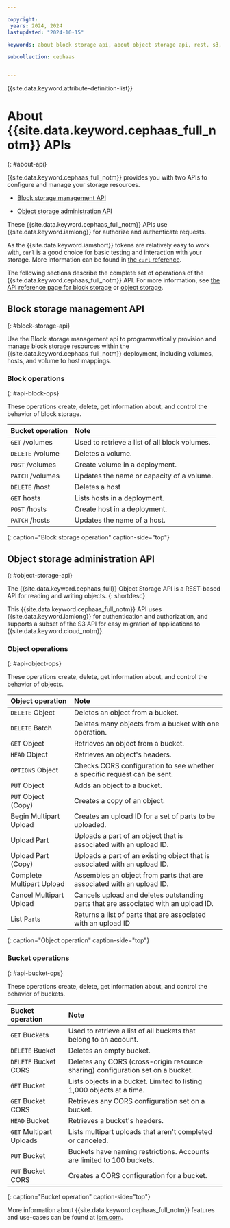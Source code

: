 ```yaml
---

copyright:
 years: 2024, 2024
lastupdated: "2024-10-15"

keywords: about block storage api, about object storage api, rest, s3, compatibility, api, error

subcollection: cephaas


---
```


{{site.data.keyword.attribute-definition-list}}


# About {{site.data.keyword.cephaas_full_notm}} APIs
{: #about-api}


{{site.data.keyword.cephaas_full_notm}} provides you with two APIs to configure and manage your storage resources.

* [Block storage management API](/docs/cephaas?topic=cephaas-about-api#block-storage-api)

* [Object storage administration API](/docs/cephaas?topic=cephaas-about-api#object-storage-api)


These {{site.data.keyword.cephaas_full_notm}} APIs use {{site.data.keyword.iamlong}} for authorize and authenticate requests.

As the {{site.data.keyword.iamshort}} tokens are relatively easy to work with, `curl` is a good choice for basic testing and interaction with your storage. More information can be found in [the `curl` reference](/docs/cephaas?topic=cephaas-curl).

The following sections describe the complete set of operations of the {{site.data.keyword.cephaas_full_notm}} API. For more information, see [the API reference page for block storage](/docs/cephaas?topic=cephaas-about-api#block-storage-api) or [object storage](/docs/cephaas?topic=cephaas-about-api#object-storage-api).


## Block storage management API
{: #block-storage-api}

Use the Block storage management api to programmatically provision and manage block storage resources within the {{site.data.keyword.cephaas_full_notm}} deployment, including volumes, hosts, and volume to host mappings.


### Block operations
{: #api-block-ops}

These operations create, delete, get information about, and control the behavior of block storage.

| Bucket operation        | Note                                                                            |
|:------------------------|:--------------------------------------------------------------------------------|
| `GET` /volumes          | Used to retrieve a list of all block volumes.                                   |
| `DELETE` /volume        | Deletes a volume.                                                               |
| `POST` /volumes         | Create volume in a deployment.                                                  |
| `PATCH` /volumes        | Updates the name or capacity of a volume.                                       |
| `DELETE` /host          | Deletes a host                                                                  |
| `GET` hosts             | Lists hosts in a deployment.                                                    |
| `POST` /hosts           | Create host in a deployment.                                                    |
| `PATCH` /hosts          | Updates the name of a host.                                                        |
{: caption="Block storage operation" caption-side="top"}


## Object storage administration API
{: #object-storage-api}

The {{site.data.keyword.cephaas_full}} Object Storage API is a REST-based API for reading and writing objects.
{: shortdesc}

This {{site.data.keyword.cephaas_full_notm}} API uses {{site.data.keyword.iamlong}} for authentication and authorization, and supports a subset of the S3 API for easy migration of applications to {{site.data.keyword.cloud_notm}}.



### Object operations
{: #api-object-ops}

These operations create, delete, get information about, and control the behavior of objects.

| Object operation          | Note                                                                                |
|:--------------------------|:------------------------------------------------------------------------------------|
| `DELETE` Object           | Deletes an object from a bucket.                                                   |
| `DELETE` Batch            | Deletes many objects from a bucket with one operation.                             |
| `GET` Object              | Retrieves an object from a bucket.                                                 |
| `HEAD` Object             | Retrieves an object's headers.                                                     |
| `OPTIONS` Object          | Checks CORS configuration to see whether a specific request can be sent.           |
| `PUT` Object              | Adds an object to a bucket.                                                        |
| `PUT` Object (Copy)       | Creates a copy of an object.                                                       |
| Begin Multipart Upload    | Creates an upload ID for a set of parts to be uploaded.                            |
| Upload Part               | Uploads a part of an object that is associated with an upload ID.                  |
| Upload Part (Copy)        | Uploads a part of an existing object that is associated with an upload ID.         |
| Complete Multipart Upload | Assembles an object from parts that are associated with an upload ID.              |
| Cancel Multipart Upload   | Cancels upload and deletes outstanding parts that are associated with an upload ID. |
| List Parts                | Returns a list of parts that are associated with an upload ID                       |
{: caption="Object operation" caption-side="top"}


### Bucket operations
{: #api-bucket-ops}

These operations create, delete, get information about, and control the behavior of buckets.

| Bucket operation        | Note                                                                            |
|:------------------------|:--------------------------------------------------------------------------------|
| `GET` Buckets           | Used to retrieve a list of all buckets that belong to an account.              |
| `DELETE` Bucket         | Deletes an empty bucket.                                                       |
| `DELETE` Bucket CORS    | Deletes any CORS (cross-origin resource sharing) configuration set on a bucket. |
| `GET` Bucket            | Lists objects in a bucket. Limited to listing 1,000 objects at a time.         |
| `GET` Bucket CORS       | Retrieves any CORS configuration set on a bucket.                              |
| `HEAD` Bucket           | Retrieves a bucket's headers.                                                  |
| `GET` Multipart Uploads | Lists multipart uploads that aren't completed or canceled.                     |
| `PUT` Bucket            | Buckets have naming restrictions. Accounts are limited to 100 buckets.         |
| `PUT` Bucket CORS       | Creates a CORS configuration for a bucket.                                     |
{: caption="Bucket operation" caption-side="top"}



More information about {{site.data.keyword.cephaas_full_notm}} features and use-cases can be found at [ibm.com](https://www.ibm.com/products/software-defined-storage).
